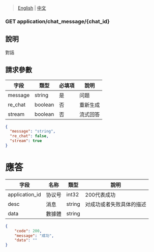 > [English](./chat_message.md) | [中文](./chat_message_cn.md)

### GET application/chat_message/{chat_id}

## 說明

對話

## 請求參數

|字段|類型|必填項|說明|
|--- |--- |--- |--- |
|message|string|是|问题|
|re_chat|boolean|否|重新生成|
|stream|boolean|否|流式回答|


```json
{
  "message": "string",
  "re_chat": false,
  "stream": true
}
```

# 應答

| 字段    | 名称   | 類型    | 說明                                           |
| ------ | ------ | ------ | --------------------------------------------  |
| application_id   | 协议号 | int32   |  200代表成功                       |
| desc | 消息   | string | 对成功或者失败具体的描述                          |
| data   | 數據體 | string |                     |

```json
{
    "code": 200,
    "message": "成功",
    "data": ""
}
```
